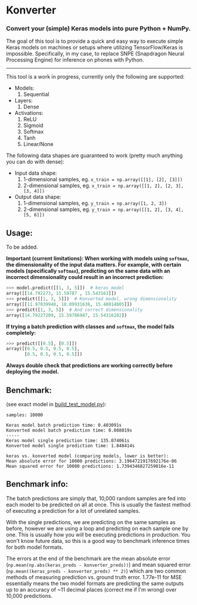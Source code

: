 # Konverter
### Convert your (simple) Keras models into pure Python + NumPy.

The goal of this tool is to provide a quick and easy way to execute simple Keras models on machines or setups where utilizing TensorFlow/Keras is impossible. Specifically, in my case, to replace SNPE (Snapdragon Neural Processing Engine) for inference on phones with Python.

---
This tool is a work in progress, currently only the following are supported:

  - Models:
    1. Sequential
  - Layers:
    1. Dense
  - Activations:
    1. ReLU
    2. Sigmoid
    3. Softmax
    4. Tanh
    5. Linear/None

The following data shapes are guaranteed to work (pretty much anything you can do with dense):

  - Input data shape:
    1. 1-dimensional samples, eg. `x_train = np.array([[1], [2], [3]])`
    2. 2-dimensional samples, eg. `x_train = np.array([[1, 2], [2, 3], [3, 4]])`
  - Output data shape:
    1. 1-dimensional samples, eg. `y_train = np.array([1, 2, 3])`
    2. 2-dimensional samples, eg. `y_train = np.array([[1, 2], [3, 4], [5, 6]])`

Usage:
---
To be added.

**Important (current limitations): When working with models using `softmax`, the dimensionality of the input data matters. For example, with certain models (specifically `softmax`), predicting on the same data with an incorrect dimensionality could result in an incorrect prediction:**
```python
>>> model.predict([[1, 3, 5]])  # keras model
array([[14.792273, 15.59787 , 15.543163]])
>>> predict([[1, 3, 5]])  # Konverted model, wrong dimensionality
array([[11.97839948, 18.09931636, 15.48014805]])
>>> predict([1, 3, 5])  # And correct dimensionality
array([14.79227209, 15.59786987, 15.54316282])
```

**If trying a batch prediction with classes and `softmax`, the model fails completely:**
```python
>>> predict([[0.5], [0.5]])
array([[0.5, 0.5, 0.5, 0.5],
       [0.5, 0.5, 0.5, 0.5]])
```

**Always double check that predictions are working correctly before deploying the model.**

Benchmark:
---
(see exact model in [build_test_model.py](https://github.com/ShaneSmiskol/Konverter/blob/0150ae6f22404521c9ff77f36a0047d7a95cbeb8/build_test_model.py)):
```
samples: 10000

Keras model batch prediction time: 0.403091s
Konverted model batch prediction time: 0.088019s
-----
Keras model single prediction time: 135.074061s
Konverted model single prediction time: 1.848414s

keras vs. konverted model (comparing models, lower is better):
Mean absolute error for 10000 predictions: 3.1964721917692176e-06
Mean squared error for 10000 predictions: 1.7394346827259016e-11
```

Benchmark info:
---
The batch predictions are simply that, 10,000 random samples are fed into each model to be predicted on all at once. This is usually the fastest method of executing a prediction for a lot of unrelated samples.

With the single predictions, we are predicting on the same samples as before, however we are using a loop and predicting on each sample one by one. This is usually how you will be executing predictions in production. You won't know future data, so this is a good way to benchmark inference times for both model formats.

The errors at the end of the benchmark are the mean absolute error (`np.mean(np.abs(keras_preds - konverter_preds))`) and mean squared error (`np.mean((keras_preds - konverter_preds) ** 2)`) which are two common methods of measuring prediction vs. ground truth error. 1.77e-11 for MSE essentially means the two model formats are predicting the same outputs up to an accuracy of ~11 decimal places (correct me if I'm wrong) over 10,000 predictions.
